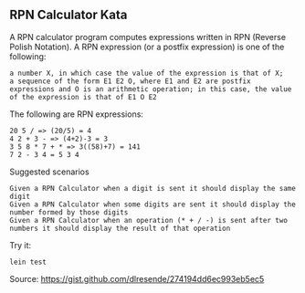 
## RPN Calculator Kata

A RPN calculator program computes expressions written in RPN (Reverse Polish Notation). A RPN expression (or a postfix expression) is one of the following:

    a number X, in which case the value of the expression is that of X;
    a sequence of the form E1 E2 O, where E1 and E2 are postfix expressions and O is an arithmetic operation; in this case, the value of the expression is that of E1 O E2

The following are RPN expressions:

    20 5 / => (20/5) = 4
    4 2 + 3 - => (4+2)-3 = 3
    3 5 8 * 7 + * => 3((58)+7) = 141
    7 2 - 3 4 = 5 3 4

Suggested scenarios

    Given a RPN Calculator when a digit is sent it should display the same digit
    Given a RPN Calculator when some digits are sent it should display the number formed by those digits
    Given a RPN Calculator when an operation (* + / -) is sent after two numbers it should display the result of that operation

Try it:
    
    lein test
    
Source: https://gist.github.com/dlresende/274194dd6ec993eb5ec5
